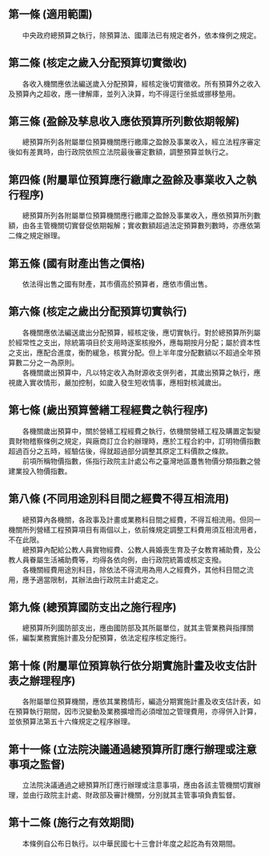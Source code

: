 第一條 (適用範圍)
-----------------
　　中央政府總預算之執行，除預算法、國庫法已有規定者外，依本條例之規定。  


第二條 (核定之歲入分配預算切實徵收)
-----------------------------------
　　各收入機關應依法編送歲入分配預算，經核定後切實徵收。所有預算外之收入及預算內之超收，應一律解庫，並列入決算，均不得逕行坐抵或挪移墊用。  


第三條 (盈餘及孳息收入應依預算所列數依期報解)
---------------------------------------------
　　總預算所列各附屬單位預算機關應行繳庫之盈餘及事業收入，經立法程序審定後如有差異時，由行政院依照立法院最後審定數額，調整預算並執行之。  


第四條 (附屬單位預算應行繳庫之盈餘及事業收入之執行程序)
-------------------------------------------------------
　　總預算所列各附屬單位預算機關應行繳庫之盈餘及事業收入，應依預算所列數額，由各主管機關切實督促依期報解；實收數額超過法定預算數列數時，亦應依第二條之規定辦理。  


第五條 (國有財產出售之價格)
---------------------------
　　依法得出售之國有財產，其市價高於預算者，應依市價出售。  


第六條 (核定之歲出分配預算切實執行)
-----------------------------------
　　各機關應依法編送歲出分配預算，經核定後，應切實執行。對於總預算所列屬於經常性之支出，除統籌項目於支用時逐案核撥外，應每期按月分配；屬於資本性之支出，應配合進度，衡酌緩急，核實分配。但上半年度分配數額以不超過全年預算數二分之一為原則。  
　　各機關歲出預算中，凡以特定收入為財源收支併列者，其歲出預算之執行，應視歲入實收情形，嚴加控制，如歲入發生短收情事，應相對核減歲出。  


第七條 (歲出預算營繕工程經費之執行程序)
---------------------------------------
　　各機關歲出預算中，關於營繕工程經費之執行，依機關營繕工程及購置定製變賣財物稽察條例之規定，與廠商訂立合約辦理時，應於工程合約中，訂明物價指數超過百分之五時，經驗估後，得就超過部分調整其原定工料價款之條款。  
　　前項所稱物價指數，係指行政院主計處公布之臺灣地區躉售物價分類指數之營建業投入物價指數。  


第八條 (不同用途別科目間之經費不得互相流用)
-------------------------------------------
　　總預算內各機關，各政事及計畫或業務科目間之經費，不得互相流用。但同一機關所列營繕工程預算項目有兩個以上，依前條規定調整工料費用須互相流用者，不在此限。  
　　總預算內配給公教人員實物經費、公教人員婚喪生育及子女教育補助費，及公教人員眷屬生活補助費等，均得各依向例，由行政院統籌或核定支撥。  
　　各機關經費用途別科目，除依法不得流用為用人之經費外，其他科目間之流用，應予適當限制，其辦法由行政院主計處定之。  


第九條 (總預算國防支出之施行程序)
---------------------------------
　　總預算所列國防部支出，應由國防部及其所屬單位，就其主管業務與指揮關係，編製業務實施計畫及分配預算，依法定程序核定施行。  


第十條 (附屬單位預算執行依分期實施計畫及收支估計表之辦理程序)
-------------------------------------------------------------
　　各附屬單位預算機關，應依其業務情形，編造分期實施計畫及收支估計表，如在預算執行期間，因市況變動及業務擴增而必須增加之管理費用，亦得併入計算，並依預算法第五十六條規定之程序辦理。  


第十一條 (立法院決議通過總預算所訂應行辦理或注意事項之監督)
-----------------------------------------------------------
　　立法院決議通過之總預算所訂應行辦理或注意事項，應由各該主管機關切實辦理，並由行政院主計處、財政部及審計機關，分別就其主管事項負責監督。  


第十二條 (施行之有效期間)
-------------------------
　　本條例自公布日執行。以中華民國七十三會計年度之起訖為有效期間。  
　　